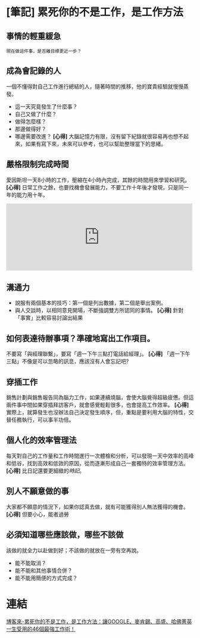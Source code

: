 # [筆記] 累死你的不是工作，是工作方法



## 事情的輕重緩急
`現在做這件事，是否離目標更近一步？`

<!--more-->
## 成為會記錄的人
一個不懂得對自己工作進行總結的人，隨著時間的推移，他的寶貴經驗就慢慢蒸發。
- 這一天究竟發生了什麼事？
- 自己又做了什麼？
- 做得怎麼樣？
-  那邊做得好？
-  哪邊需要改進？
**[心得]** 大腦記憶力有限，沒有留下紀錄就很容易再也想不起來，如果有寫下來，未來可以參考，也可以幫助整理當下的思緒。

## 嚴格限制完成時間
愛因斯坦一天8小時的工作，壓縮在4小時內完成，其餘的時間用來學習和研究。
**[心得]** 日常工作之餘，也要找機會發展能力，不要工作十年後才發現，只是同一年的能力用十年。

<iframe src="https://open.firstory.me/embed/story/clcxfaedg087y01ua225ne9lj" height="180" width="500" frameborder="0" scrolling="no"></iframe>


## 溝通力
- 說服有兩個基本的技巧：第一個是列出數據，第二個是舉出案例。
- 與人交談時，以相同意見開場，不斷強調雙方所認同的事情。
**[心得]**  針對「事實」比較容易討論出結果

## 如何表達待辦事項？準確地寫出工作項目。
不要寫「與經理聯繫」，要寫「週一下午三點打電話給經理」。
**[心得]** 「週一下午三點」不像是可以忽略的訊息，應該沒有人會忘記吧?

## 穿插工作
銷售計劃與銷售報告同為腦力工作，如果連續燒腦，會使大腦覺得超級疲憊。但這兩件事中間如果穿插拜訪客戶，就會感覺輕鬆很多，也會提高工作效率。
**[心得]** 實際上，就算發生也沒辦法自己決定發生順序，但，重點是要利用大腦的特性，交替任務執行，可以事半功倍。

## 個人化的效率管理法
每天對自己的工作量和工作時間進行一次體檢和分析，可以發現一天中效率的高峰和低谷，找到高效和低效的原因，從而逐漸形成自己一套獨特的效率管理方法。
**[心得]**  比日記還要更細緻的*時記*。

## 別人不願意做的事
大家都不願意的情況下，如果你認真去做，就有可能獲得別人無法獲得的機會。
**[心得]** 但要小心，能者過勞

## 必須知道哪些應該做，哪些不該做
該做的就全力以赴做到好；不該做的就放在一旁有空再說。
- 能不能取消？
- 能不能和其他事情合併？
- 能不能用簡便的方式完成？

# 連結
[博客來-累死你的不是工作，是工作方法：讓GOOGLE、麥肯錫、高盛、哈佛菁英一生受用的46個最強工作術！](https://www.books.com.tw/products/0010900309)
